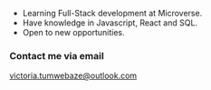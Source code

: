 - Learning Full-Stack development at Microverse.
- Have knowledge in Javascript, React and SQL.
- Open to new opportunities.

### Contact me via email
victoria.tumwebaze@outlook.com
